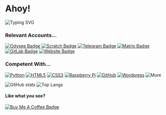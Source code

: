 # Ahoy!

![Typing SVG](https://readme-typing-svg.herokuapp.com?font=Lexend&size=17&color=C9D1D9&vCenter=true&width=600&lines=Just+another+internet+human+who+does+coding+and+things...;I+very+much+recommend+you+check+out+my+website...;I+hope+you+find+my+projects+useful...)

### Relevant Accounts...
[![Odysee Badge](https://img.shields.io/badge/-ValenceTheHuman-ff69b4?style=for-the-badge&logo=Odysee&logoColor=white&link=https://odysee.com/@Valence:4)](https://odysee.com/@Valence:4)
[![Scratch Badge](https://img.shields.io/badge/-ValenceTheHuman-orange?style=for-the-badge&logo=Scratch&logoColor=white&link=https://scratch.mit.edu/users/ValenceTheHuman)](https://scratch.mit.edu/users/ValenceTheHuman)
[![Telegram Badge](https://img.shields.io/badge/-ValenceTheHuman-blue?style=for-the-badge&logo=Telegram&logoColor=white&link=https://t.me/ValenceTheHuman)](https://t.me/ValenceTheHuman)
[![Matrix Badge](https://img.shields.io/badge/-ValenceTheHuman-lightgrey?style=for-the-badge&logo=Matrix&logoColor=white&link=https://matrix.to/#/@valencethehuman:matrix.org)](https://matrix.to/#/@valencethehuman:matrix.org)
[![GitLab Badge](https://img.shields.io/badge/-GitLab-orange?style=for-the-badge&logo=GitLab&logoColor=white&link=https://gitlab.com/DeclanChidlow)](https://gitlab.com/DeclanChidlow)
[![Website Badge](https://img.shields.io/badge/-declanchidlow.github.io-blue?style=for-the-badge&logo=Internet-Explorer&logoColor=white&link=https://declanchidlow.github.io)](https://declanchidlow.github.io)

### Competent With...
[![Python](https://img.shields.io/badge/-Python-yellow?style=for-the-badge&logo=Python&logoColor=white)](https://www.python.org)
[![HTML5](https://img.shields.io/badge/-HTML5-orange?style=for-the-badge&logo=HTML5&logoColor=white)](https://en.wikipedia.org/wiki/HTML5)
[![CSS3](https://img.shields.io/badge/-CSS3-blue?style=for-the-badge&logo=CSS3&logoColor=white)](https://en.wikipedia.org/wiki/CSS)
[![Raspberry Pi](https://img.shields.io/badge/-Raspberry%20Pi-red?style=for-the-badge&logo=Raspberry-Pi&logoColor=white)](https://www.raspberrypi.com)
[![GitHub](https://img.shields.io/badge/-GitHub-lightgrey?style=for-the-badge&logo=GitHub&logoColor=white)](https://github.com)
[![Wordpress](https://img.shields.io/badge/-WordPress-blue?style=for-the-badge&logo=WordPress&logoColor=white)](https://wordpress.org)
![More](https://img.shields.io/badge/-And%20much%20more!-yellow?style=for-the-badge&logoColor=white)

![GitHub stats](https://github-readme-stats.vercel.app/api?username=DeclanChidlow&theme=dark&bg_color=#0D1117&show_icons=true&count_private=true)
![Top Langs](https://github-readme-stats.vercel.app/api/top-langs/?username=DeclanChidlow&layout=compact&theme=dark&bg_color=#0D1117&show_icons=true)

#### Like what you see?
[![Buy Me A Coffee Badge](https://img.shields.io/badge/-Buy_Me_A_Coffee-yellow?style=for-the-badge&logo=buy-me-a-coffee&logoColor=white&link=https://www.buymeacoffee.com/ValenceTheHuman)](https://www.buymeacoffee.com/ValenceTheHuman)
